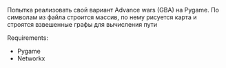 Попытка реализовать свой вариант Advance wars (GBA) на Pygame.
По символам из файла строится массив, по нему рисуется карта и строятся взвешенные графы для вычисления пути

Requirements:
* Pygame
* Networkx


